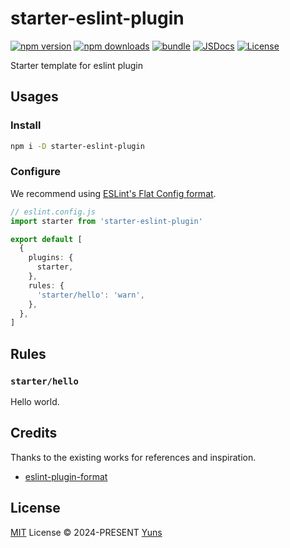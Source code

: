# starter-eslint-plugin

[![npm version][npm-version-src]][npm-version-href]
[![npm downloads][npm-downloads-src]][npm-downloads-href]
[![bundle][bundle-src]][bundle-href]
[![JSDocs][jsdocs-src]][jsdocs-href]
[![License][license-src]][license-href]

Starter template for eslint plugin

## Usages

### Install

```bash
npm i -D starter-eslint-plugin
```

### Configure

We recommend using [ESLint's Flat Config format](https://eslint.org/docs/latest/use/configure/configuration-files-new).

```ts
// eslint.config.js
import starter from 'starter-eslint-plugin'

export default [
  {
    plugins: {
      starter,
    },
    rules: {
      'starter/hello': 'warn',
    },
  },
]
```

## Rules

### `starter/hello`

Hello world.

## Credits

Thanks to the existing works for references and inspiration.

- [eslint-plugin-format](https://github.com/antfu/eslint-plugin-format)

## License

[MIT](./LICENSE) License © 2024-PRESENT [Yuns](https://github.com/yunsii)

<!-- Badges -->

[npm-version-src]: https://img.shields.io/npm/v/starter-eslint-plugin?style=flat&colorA=080f12&colorB=1fa669
[npm-version-href]: https://npmjs.com/package/starter-eslint-plugin
[npm-downloads-src]: https://img.shields.io/npm/dm/starter-eslint-plugin?style=flat&colorA=080f12&colorB=1fa669
[npm-downloads-href]: https://npmjs.com/package/starter-eslint-plugin
[bundle-src]: https://img.shields.io/bundlephobia/minzip/starter-eslint-plugin?style=flat&colorA=080f12&colorB=1fa669&label=minzip
[bundle-href]: https://bundlephobia.com/result?p=starter-eslint-plugin
[license-src]: https://img.shields.io/github/license/antfu/starter-eslint-plugin.svg?style=flat&colorA=080f12&colorB=1fa669
[license-href]: https://github.com/antfu/starter-eslint-plugin/blob/main/LICENSE
[jsdocs-src]: https://img.shields.io/badge/jsdocs-reference-080f12?style=flat&colorA=080f12&colorB=1fa669
[jsdocs-href]: https://www.jsdocs.io/package/starter-eslint-plugin
